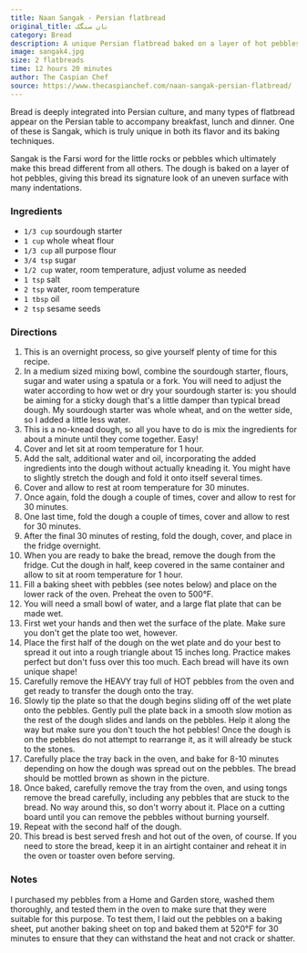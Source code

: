 ```yaml
---
title: Naan Sangak - Persian flatbread
original_title: نان سنگک 
category: Bread
description: A unique Persian flatbread baked on a layer of hot pebbles, giving it an uneven surface with many indentations. It has a higher ratio of whole wheat to all-purpose flour and is naturally leavened by a sourdough starter instead of yeast.
image: sangak4.jpg
size: 2 flatbreads
time: 12 hours 20 minutes
author: The Caspian Chef
source: https://www.thecaspianchef.com/naan-sangak-persian-flatbread/
---
```


Bread is deeply integrated into Persian culture, and many types of flatbread appear on the Persian table to accompany breakfast, lunch and dinner. One of these is Sangak, which is truly unique in both its flavor and its baking techniques. 

Sangak is the Farsi word for the little rocks or pebbles which ultimately make this bread different from all others. The dough is baked on a layer of hot pebbles, giving this bread its signature look of an uneven surface with many indentations. 

### Ingredients

* `1/3 cup` sourdough starter
* `1 cup` whole wheat flour
* `1/3 cup` all purpose flour
* `3/4 tsp` sugar
* `1/2 cup` water, room temperature, adjust volume as needed
* `1 tsp` salt
* `2 tsp` water, room temperature
* `1 tbsp` oil
* `2 tsp` sesame seeds

### Directions

1. This is an overnight process, so give yourself plenty of time for this recipe. 
2. In a medium sized mixing bowl, combine the sourdough starter, flours, sugar and water using a spatula or a fork. You will need to adjust the water according to how wet or dry your sourdough starter is: you should be aiming for a sticky dough that's a little damper than typical bread dough. My sourdough starter was whole wheat, and on the wetter side, so I added a little less water.
3. This is a no-knead dough, so all you have to do is mix the ingredients for about a minute until they come together. Easy!
4. Cover and let sit at room temperature for 1 hour. 
5. Add the salt, additional water and oil, incorporating the added ingredients into the dough without actually kneading it. You might have to slightly stretch the dough and fold it onto itself several times. 
6. Cover and allow to rest at room temperature for 30 minutes.
7. Once again, fold the dough a couple of times, cover and allow to rest for 30 minutes.
8. One last time, fold the dough a couple of times, cover and allow to rest for 30 minutes. 
9. After the final 30 minutes of resting, fold the dough, cover, and place in the fridge overnight.
10. When you are ready to bake the bread, remove the dough from the fridge. Cut the dough in half, keep covered in the same container and allow to sit at room temperature for 1 hour. 
11. Fill a baking sheet with pebbles (see notes below) and place on the lower rack of the oven. Preheat the oven to 500°F.
12. You will need a small bowl of water, and a large flat plate that can be made wet.
13. First wet your hands and then wet the surface of the plate. Make sure you don't get the plate too wet, however.
14. Place the first half of the dough on the wet plate and do your best to spread it out into a rough triangle about 15 inches long. Practice makes perfect but don't fuss over this too much. Each bread will have its own unique shape!
15. Carefully remove the HEAVY tray full of HOT pebbles from the oven and get ready to transfer the dough onto the tray.
16. Slowly tip the plate so that the dough begins sliding off of the wet plate onto the pebbles. Gently pull the plate back in a smooth slow motion as the rest of the dough slides and lands on the pebbles. Help it along the way but make sure you don't touch the hot pebbles! Once the dough is on the pebbles do not attempt to rearrange it, as it will already be stuck to the stones. 
17. Carefully place the tray back in the oven, and bake for 8-10 minutes depending on how the dough was spread out on the pebbles. The bread should be mottled brown as shown in the picture.
18. Once baked, carefully remove the tray from the oven, and using tongs remove the bread carefully, including any pebbles that are stuck to the bread. No way around this, so don't worry about it. Place on a cutting board until you can remove the pebbles without burning yourself. 
19. Repeat with the second half of the dough.
20. This bread is best served fresh and hot out of the oven, of course. If you need to store the bread, keep it in an airtight container and reheat it in the oven or toaster oven before serving. 

### Notes

I purchased my pebbles from a Home and Garden store, washed them thoroughly, and tested them in the oven to make sure that they were suitable for this purpose. To test them, I laid out the pebbles on a baking sheet, put another baking sheet on top and baked them at 520°F for 30 minutes to ensure that they can withstand the heat and not crack or shatter.